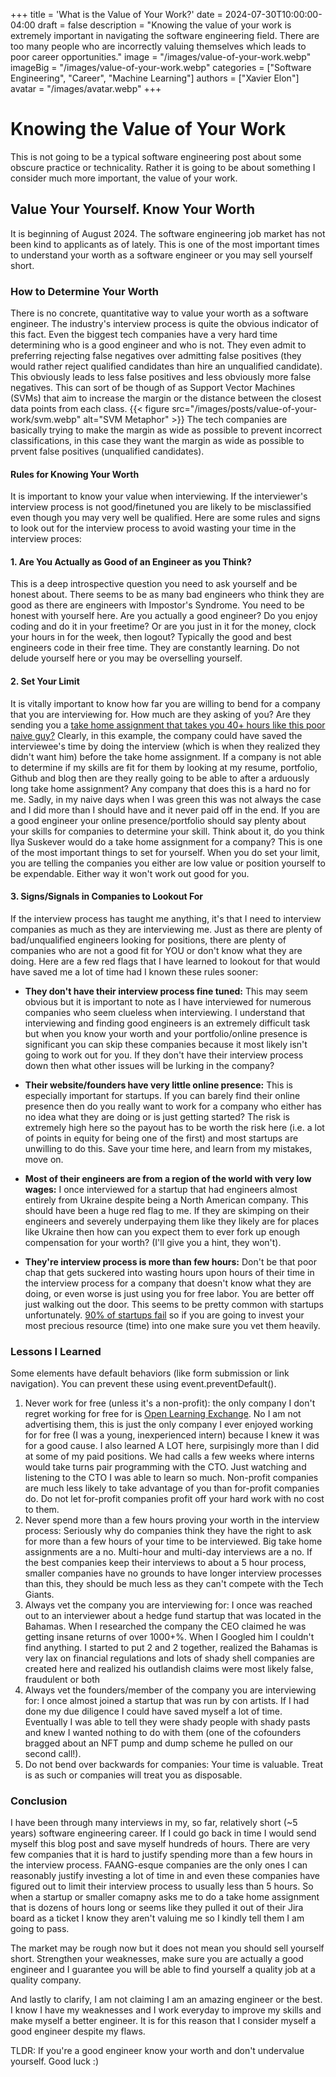+++
title = 'What is the Value of Your Work?'
date = 2024-07-30T10:00:00-04:00
draft = false
description = "Knowing the value of your work is extremely important in navigating the software engineering field. There are too many people who are incorrectly valuing themselves which leads to poor career opportunities."
image = "/images/value-of-your-work.webp"
imageBig = "/images/value-of-your-work.webp"
categories = ["Software Engineering", "Career", "Machine Learning"]
authors = ["Xavier Elon"]
avatar = "/images/avatar.webp"
+++

# Knowing the Value of Your Work

This is not going to be a typical software engineering post about some obscure practice or technicality. Rather it is going to be about something I consider much more important, the value of your work. 

## Value Your Yourself. Know Your Worth

It is beginning of August 2024. The software engineering job market has not been kind to applicants as of lately. This is one of the most important times to understand your worth as a software engineer or you may sell yourself short.

### How to Determine Your Worth

There is no concrete, quantitative way to value your worth as a software engineer. The industry's interview process is quite the obvious indicator of this fact. Even the biggest tech companies have a very hard time determining who is a good engineer and who is not. They even admit to preferring rejecting false negatives over admitting false positives (they would rather reject qualified candidates than hire an unqualified candidate). This obviously leads to less false positives and less obviously more false negatives. This can sort of be though of as Support Vector Machines (SVMs) that aim to increase the margin or the distance between the closest data points from each class.
{{< figure src="/images/posts/value-of-your-work/svm.webp" alt="SVM Metaphor" >}}
The tech companies are basically trying to make the margin as wide as possible to prevent incorrect classifications, in this case they want the margin as wide as possible to prvent false positives (unqualified candidates).

#### Rules for Knowing Your Worth

It is important to know your value when interviewing. If the interviewer's interview process is not good/finetuned you are likely to be misclassified even though you may very well be qualified. Here are some rules and signs to look out for the interview process to avoid wasting your time in the interview proces:

#### 1. **Are You Actually as Good of an Engineer as you Think?**

This is a deep introspective question you need to ask yourself and be honest about. There seems to be as many bad engineers who think they are good as there are engineers with Impostor's Syndrome. You need to be honest with yourself here. Are you actually a good engineer? Do you enjoy coding and do it in your freetime? Or are you just in it for the money, clock your hours in for the week, then logout? Typically the good and best engineers code in their free time. They are constantly learning. Do not delude yourself here or you may be overselling yourself. 

#### 2. **Set Your Limit**

It is vitally important to know how far you are willing to bend for a company that you are interviewing for. How much are they asking of you? Are they sending you a [take home assignment that takes you 40+ hours like this poor naive guy?](https://www.reddit.com/r/cscareerquestions/comments/1eferjp/just_got_one_of_the_most_painful_rejections/) Clearly, in this example, the company could have saved the interviewee's time by doing the interview (which is when they realized they didn't want him) before the take home assignment. If a company is not able to determine if my skills are fit for them by looking at my resume, portfolio, Github and blog then are they really going to be able to after a arduously long take home assignment? Any company that does this is a hard no for me. Sadly, in my naive days when I was green this was not always the case and I did more than I should have and it never paid off in the end. If you are a good engineer your online presence/portfolio should say plenty about your skills for companies to determine your skill. Think about it, do you think Ilya Suskever would do a take home assignment for a company? This is one of the most important things to set for yourself. When you do set your limit, you are telling the companies you either are low value or position yourself to be expendable. Either way it won't work out good for you.

#### 3. **Signs/Signals in Companies to Lookout For**

If the interview process has taught me anything, it's that I need to interview companies as much as they are interviewing me. Just as there are plenty of bad/unqualified engineers looking for positions, there are plenty of companies who are not a good fit for YOU or don't know what they are doing. Here are a few red flags that I have learned to lookout for that would have saved me a lot of time had I known these rules sooner:

- **They don't have their interview process fine tuned:** 
  This may seem obvious but it is important to note as I have interviewed for numerous companies who seem clueless when interviewing. I understand that interviewing and finding good engineers is an extremely difficult task but when you know your worth and your portfolio/online presence is significant you can skip these companies because it most likely isn't going to work out for you. If they don't have their interview process down then what other issues will be lurking in the company? 

- **Their website/founders have very little online presence:**
  This is especially important for startups. If you can barely find their online presence then do you really want to work for a company who either has no idea what they are doing or is just getting started? The risk is extremely high here so the payout has to be worth the risk here (i.e. a lot of points in equity for being one of the first) and most startups are unwilling to do this. Save your time here, and learn from my mistakes, move on.

- **Most of their engineers are from a region of the world with very low wages:**
  I once interviewed for a startup that had engineers almost entirely from Ukraine despite being a North American company. This should have been a huge red flag to me. If they are skimping on their engineers and severely underpaying them like they likely are for places like Ukraine then how can you expect them to ever fork up enough compensation for your worth? (I'll give you a hint, they won't).

- **They're interview process is more than few hours:**
  Don't be that poor chap that gets suckered into wasting hours upon hours of their time in the interview process for a company that doesn't know what they are doing, or even worse is just  using you for free labor. You are better off just walking out the door. This seems to be pretty common with startups unfortunately. [90% of startups fail](https://luisazhou.com/blog/startup-failure-statistics/#:~:text=1.,out%20of%2010%20startups%20fail&text=The%20failure%20rate%20of%20startups,the%20first%20year%20of%20operations.) so if you are going to invest your most precious resource (time) into one make sure you vet them heavily.

### **Lessons I Learned**
Some elements have default behaviors (like form submission or link navigation). You can prevent these using event.preventDefault().

1. Never work for free (unless it's a non-profit): the only company I don't regret working for free for is [Open Learning Exchange](https://www.ole.org/). No I am not advertising them, this is just the only company I ever enjoyed working for for free (I was a young, inexperienced intern) because I knew it was for a good cause. I also learned A LOT here, surpisingly more than I did at some of my paid positions. We had calls a few weeks where interns would take turns pair programming with the CTO. Just watching and listening to the CTO I was able to learn so much. Non-profit companies are much less likely to take advantage of you than for-profit companies do. Do not let for-profit companies profit off your hard work with no cost to them.
2. Never spend more than a few hours proving your worth in the interview process: Seriously why do companies think they have the right to ask for more than a few hours of your time to be interviewed. Big take home assignments are a no. Multi-hour and multi-day interviews are a no. If the best companies keep their interviews to about a 5 hour process, smaller companies have no grounds to have longer interview processes than this, they should be much less as they can't compete with the Tech Giants.
3. Always vet the company you are interviewing for: I once was reached out to an interviewer about a hedge fund startup that was located in the Bahamas. When I researched the company the CEO claimed he was getting insane returns of over 1000+%. When I Googled him I couldn't find anything. I started to put 2 and 2 together, realized the Bahamas is very lax on financial regulations and lots of shady shell companies are created here and realized his outlandish claims were most likely false, fraudulent or both
4. Always vet the founders/member of the company you are interviewing for: I once almost joined a startup that was run by con artists. If I had done my due diligence I could have saved myself a lot of time. Eventually I was able to tell they were shady people with shady pasts and knew I wanted nothing to do with them (one of the cofounders bragged about an NFT pump and dump scheme he pulled on our second call!).
5. Do not bend over backwards for companies: Your time is valuable. Treat is as such or companies will treat you as disposable.

### **Conclusion**

I have been through many interviews in my, so far, relatively short (~5 years) software engineering career. If I could go back in time I would send myself this blog post and save myself hundreds of hours. There are very few companies that it is hard to justify spending more than a few hours in the interview process. FAANG-esque companies are the only ones I can reasonably justify investing a lot of time in and even these companies have figured out to limit their interview process to usually less than 5 hours. So when a startup or smaller comapny asks me to do a take home assignment that is dozens of hours long or seems like they pulled it out of their Jira board as a ticket I know they aren't valuing me so I kindly tell them I am going to pass.

The market may be rough now but it does not mean you should sell yourself short. Strengthen your weaknesses, make sure you are actually a good engineer and I guarantee you will be able to find yourself a quality job at a quality company. 

And lastly to clarify, I am not claiming I am an amazing engineer or the best. I know I have my weaknesses and I work everyday to improve my skills and make myself a better engineer. It is for this reason that I consider myself a good engineer despite my flaws. 

TLDR: If you're a good engineer know your worth and don't undervalue yourself. Good luck :)